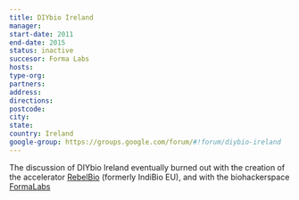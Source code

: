 ```yaml
---
title: DIYbio Ireland
manager: 
start-date: 2011
end-date: 2015
status: inactive
succesor: Forma Labs
hosts: 
type-org: 
partners: 
address: 
directions: 
postcode: 
city: 
state: 
country: Ireland
google-group: https://groups.google.com/forum/#!forum/diybio-ireland
---
```


The discussion of DIYbio Ireland eventually burned out with the creation of the accelerator [RebelBio]() (formerly IndiBio EU), and with the biohackerspace [FormaLabs]()
